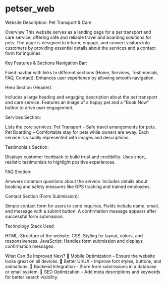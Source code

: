 # petser_web
Website Description: Pet Transport & Care

Overview
This website serves as a landing page for a pet transport and care service, offering safe and reliable travel and boarding solutions for pets. The page is designed to inform, engage, and convert visitors into customers by providing essential details about the services and a contact form for inquiries.

Key Features & Sections
Navigation Bar:

Fixed navbar with links to different sections (Home, Services, Testimonials, FAQ, Contact).
Enhances user experience by allowing smooth navigation.

Hero Section (Header):

Includes a large heading and engaging description about the pet transport and care service.
Features an image of a happy pet and a "Book Now" button to drive user engagement.

Services Section:

Lists the core services:
Pet Transport – Safe travel arrangements for pets.
Pet Boarding – Comfortable stay for pets while owners are away.
Each service is visually represented with images and descriptions.

Testimonials Section:

Displays customer feedback to build trust and credibility.
Uses short, realistic testimonials to highlight positive experiences.

FAQ Section:

Answers common questions about the service.
Includes details about booking and safety measures like GPS tracking and trained employees.

Contact Section (Form Submission):

Simple contact form for users to send inquiries.
Fields include name, email, and message with a submit button.
A confirmation message appears after successful form submission.

Technology Stack Used 

HTML: Structure of the website.
CSS: Styling for layout, colors, and responsiveness.
JavaScript: Handles form submission and displays confirmation messages.

What Can Be Improved Next?
🔹 Mobile Optimization – Ensure the website looks great on all devices.
🔹 Better UI/UX – Improve font styles, buttons, and animations.
🔹 Backend Integration – Store form submissions in a database or email system.
🔹 SEO Optimization – Add meta descriptions and keywords for better search visibility.

 
